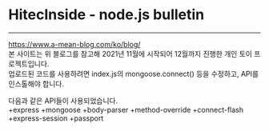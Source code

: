 # HitecInside - node.js bulletin
-----------
https://www.a-mean-blog.com/ko/blog/      
본 사이트는 위 블로그를 참고해 2021년 11월에 시작되어 12월까지 진행한 개인 토이 프로젝트입니다.     
업로드된 코드를 사용하려면 index.js의 mongoose.connect() 등을 수정하고, API를 인스톨해야 합니다.      
      
다음과 같은 API들이 사용되었습니다.      
+express
+mongoose
+body-parser
+method-override
+connect-flash
+express-session
+passport